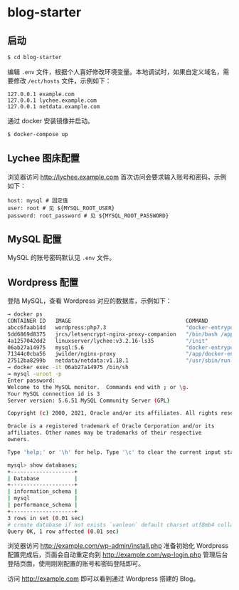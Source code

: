 # blog-starter

## 启动

```bash
$ cd blog-starter
```

编辑 ```.env``` 文件，根据个人喜好修改环境变量。本地调试时，如果自定义域名，需要修改 ```/ect/hosts``` 文件，示例如下：

```
127.0.0.1 example.com
127.0.0.1 lychee.example.com
127.0.0.1 netdata.example.com
```

通过 docker 安装镜像并启动。

```bash
$ docker-compose up
```

## Lychee 图床配置

浏览器访问 http://lychee.example.com 首次访问会要求输入账号和密码，示例如下：

```
host: mysql # 固定值
user: root # 见 ${MYSQL_ROOT_USER}
password: root_password # 见 ${MYSQL_ROOT_PASSWORD}
```

## MySQL 配置

MySQL 的账号密码默认见 ```.env``` 文件。

## Wordpress 配置

登陆 MySQL，查看 Wordpress 对应的数据库，示例如下：

```bash
→ docker ps
CONTAINER ID   IMAGE                                    COMMAND                  CREATED             STATUS         PORTS                                      NAMES
abcc6faab14d   wordpress:php7.3                         "docker-entrypoint.s…"   4 minutes ago       Up 4 minutes   80/tcp                                     wordpress
5dd6869d8375   jrcs/letsencrypt-nginx-proxy-companion   "/bin/bash /app/entr…"   About an hour ago   Up 4 minutes                                              letsencrypt
4a1257042dd2   linuxserver/lychee:v3.2.16-ls35          "/init"                  About an hour ago   Up 4 minutes   80/tcp, 443/tcp                            lychee
06ab27a14975   mysql:5.6                                "docker-entrypoint.s…"   About an hour ago   Up 4 minutes   3306/tcp                                   mysql
71344c0cba56   jwilder/nginx-proxy                      "/app/docker-entrypo…"   About an hour ago   Up 4 minutes   0.0.0.0:80->80/tcp, 0.0.0.0:443->443/tcp   nginx-proxy
27512ba8299b   netdata/netdata:v1.18.1                  "/usr/sbin/run.sh"       About an hour ago   Up 4 minutes   19999/tcp                                  netdata
→ docker exec -it 06ab27a14975 /bin/sh
→ mysql -uroot -p
Enter password:
Welcome to the MySQL monitor.  Commands end with ; or \g.
Your MySQL connection id is 3
Server version: 5.6.51 MySQL Community Server (GPL)

Copyright (c) 2000, 2021, Oracle and/or its affiliates. All rights reserved.

Oracle is a registered trademark of Oracle Corporation and/or its
affiliates. Other names may be trademarks of their respective
owners.

Type 'help;' or '\h' for help. Type '\c' to clear the current input statement.

mysql> show databases;
+--------------------+
| Database           |
+--------------------+
| information_schema |
| mysql              |
| performance_schema |
+--------------------+
3 rows in set (0.01 sec)
# create database if not exists `vanleon` default charset utf8mb4 collate utf8mb4_general_ci;
Query OK, 1 row affected (0.01 sec)
```

浏览器访问 http://example.com/wp-admin/install.php 准备初始化 Wordpress 配置完成后，页面会自动重定向到 http://example.com/wp-login.php 管理后台登陆页面，使用刚刚配置的账号和密码登陆即可。

访问 http://example.com 即可以看到通过 Wordpress 搭建的 Blog。

